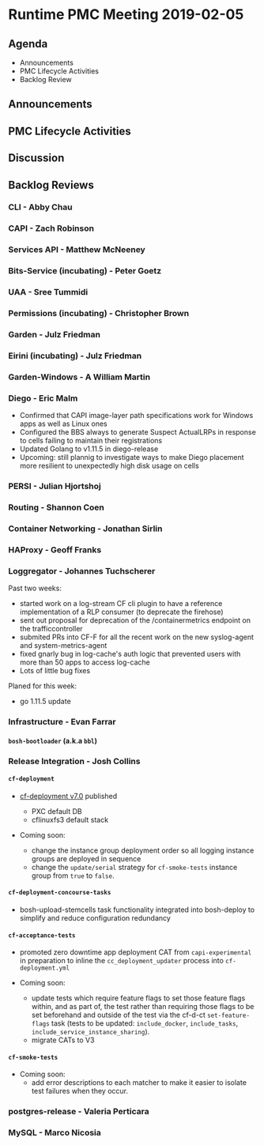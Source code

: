 # Runtime PMC Meeting 2019-02-05

## Agenda

* Announcements
* PMC Lifecycle Activities
* Backlog Review


## Announcements


## PMC Lifecycle Activities


## Discussion


## Backlog Reviews

### CLI - Abby Chau


### CAPI - Zach Robinson


### Services API - Matthew McNeeney


### Bits-Service (incubating) - Peter Goetz


### UAA - Sree Tummidi


### Permissions (incubating) - Christopher Brown


### Garden - Julz Friedman


### Eirini (incubating) - Julz Friedman


### Garden-Windows - A William Martin


### Diego - Eric Malm

- Confirmed that CAPI image-layer path specifications work for Windows apps as well as Linux ones
- Configured the BBS always to generate Suspect ActualLRPs in response to cells failing to maintain their registrations
- Updated Golang to v1.11.5 in diego-release
- Upcoming: still plannig to investigate ways to make Diego placement more resilient to unexpectedly high disk usage on cells


### PERSI - Julian Hjortshoj


### Routing - Shannon Coen


### Container Networking - Jonathan Sirlin


### HAProxy - Geoff Franks


### Loggregator - Johannes Tuchscherer

Past two weeks:
* started work on a log-stream CF cli plugin to have a reference implementation of a RLP consumer (to deprecate the firehose)
* sent out proposal for deprecation of the /containermetrics endpoint on the trafficcontroller
* submited PRs into CF-F for all the recent work on the new syslog-agent and system-metrics-agent
* fixed gnarly bug in log-cache's auth logic that prevented users with more than 50 apps to access log-cache
* Lots of little bug fixes

Planed for this week:
* go 1.11.5 update

### Infrastructure - Evan Farrar

#### `bosh-bootloader` (a.k.a `bbl`)


### Release Integration - Josh Collins

#### `cf-deployment`
- [cf-deployment v7.0](https://github.com/cloudfoundry/cf-deployment/releases/tag/v7.0.0) published
  - PXC default DB
  - cflinuxfs3 default stack

- Coming soon:
  - change the instance group deployment order so all logging instance groups are deployed in sequence
  - change the `update/serial` strategy for `cf-smoke-tests` instance group from `true` to `false`.

#### `cf-deployment-concourse-tasks`
- bosh-upload-stemcells task functionality integrated into bosh-deploy to simplify and reduce configuration redundancy


#### `cf-acceptance-tests`
- promoted zero downtime app deployment CAT from `capi-experimental` in preparation to inline the `cc_deployment_updater` process into `cf-deployment.yml`

- Coming soon:
  - update tests which require feature flags to set those feature flags within,  and as part of, the test rather than requiring those flags to be set beforehand and outside of the test via the cf-d-ct  `set-feature-flags` task (tests to be updated: `include_docker`, `include_tasks`, `include_service_instance_sharing`).
  - migrate CATs to V3


#### `cf-smoke-tests`
- Coming soon:
  - add error descriptions to each matcher to make it easier to isolate test failures when they occur.


### postgres-release - Valeria Perticara


### MySQL - Marco Nicosia
